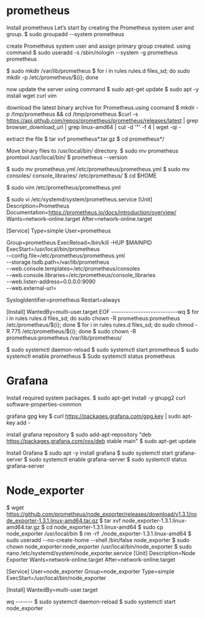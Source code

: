 # prometheus

Install prometheus 
Let’s start by creating the Prometheus system user and group.
$ sudo groupadd --system prometheus 

create Prometheus system user and assign primary group created. using command
$ sudo useradd -s /sbin/nologin --system -g prometheus prometheus

$ sudo mkdir /var/lib/prometheus
$ for i in rules rules.d files_sd; do sudo mkdir -p /etc/prometheus/${i}; done

now update the server using command 
$ sudo apt-get update 
$ sudo apt -y install wget curl vim

download the latest binary archive for Prometheus.using coomand
$ mkdir -p /tmp/prometheus && cd /tmp/prometheus
$curl -s https://api.github.com/repos/prometheus/prometheus/releases/latest | grep browser_download_url | grep linux-amd64 | cut -d '"' -f 4 | wget -qi -

extract the file
$ tar xvf prometheus*.tar.gz
$ cd prometheus*/

Move binary files to /usr/local/bin/ directory.
$ sudo mv prometheus promtool /usr/local/bin/
$ prometheus --version

$ sudo mv prometheus.yml /etc/prometheus/prometheus.yml
$ sudo mv consoles/ console_libraries/ /etc/prometheus/
$ cd $HOME

$ sudo vim /etc/prometheus/prometheus.yml

$ sudo vi /etc/systemd/system/prometheus.service
[Unit]
Description=Prometheus
Documentation=https://prometheus.io/docs/introduction/overview/
Wants=network-online.target
After=network-online.target

[Service]
Type=simple
User=prometheus

Group=prometheus
ExecReload=/bin/kill -HUP \$MAINPID
ExecStart=/usr/local/bin/prometheus \
  --config.file=/etc/prometheus/prometheus.yml \
  --storage.tsdb.path=/var/lib/prometheus \
  --web.console.templates=/etc/prometheus/consoles \
  --web.console.libraries=/etc/prometheus/console_libraries \
  --web.listen-address=0.0.0.0:9090 \
  --web.external-url=

SyslogIdentifier=prometheus
Restart=always

[Install]
WantedBy=multi-user.target
EOF 
---------------------------wq
$ for i in rules rules.d files_sd; do sudo chown -R prometheus:prometheus /etc/prometheus/${i}; done
$ for i in rules rules.d files_sd; do sudo chmod -R 775 /etc/prometheus/${i}; done
$ sudo chown -R prometheus:prometheus /var/lib/prometheus/

$ sudo systemctl daemon-reload
$ sudo systemctl start prometheus
$ sudo systemctl enable prometheus
$ Sudo systemctl status prometheus



# Grafana
Install required system packages.
$ sudo apt-get install -y gnupg2 curl software-properties-common

grafana gpg key
$ curl https://packages.grafana.com/gpg.key | sudo apt-key add -

install grafana repository 
$ sudo add-apt-repository "deb https://packages.grafana.com/oss/deb stable main"
$ sudo apt-get update 

Install Grafana
$ sudo apt -y install grafana
$ sudo systemctl start grafana-server
$ sudo systemctl enable grafana-server
$ sudo systemctl status grafana-server

# Node_exporter 
$ wget https://github.com/prometheus/node_exporter/releases/download/v1.3.1/node_exporter-1.3.1.linux-amd64.tar.gz
$ tar xvf node_exporter-1.3.1.linux-amd64.tar.gz
$ cd node_exporter-1.3.1.linux-amd64
$ sudo cp node_exporter /usr/local/bin
$ rm -rf ./node_exporter-1.3.1.linux-amd64
$ sudo useradd --no-create-home --shell /bin/false node_exporter
$ sudo chown node_exporter:node_exporter /usr/local/bin/node_exporter
$ sudo nano /etc/systemd/system/node_exporter.service
[Unit]
Description=Node Exporter
Wants=network-online.target
After=network-online.target

[Service]
User=node_exporter
Group=node_exporter
Type=simple
ExecStart=/usr/local/bin/node_exporter

[Install]
WantedBy=multi-user.target

wq -------
$ sudo systemctl daemon-reload
$ sudo systemctl start node_exporter


































